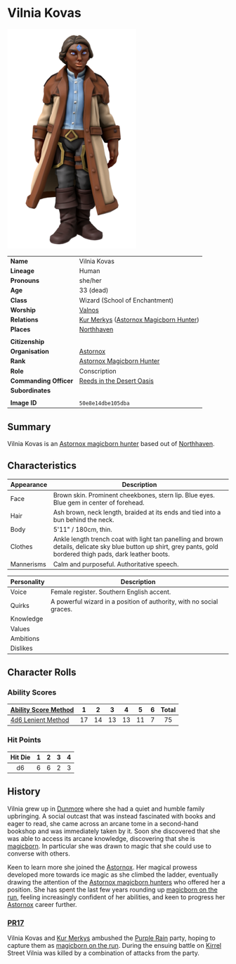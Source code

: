 # Vilnia Kovas

<img src="https://raw.githubusercontent.com/jesskelsall/astarus-images/main/characters/portraits/50e8e14dbe105dba.png" height="500" />

|||
| --- | --- |
| **Name** | Vilnia Kovas | character.3
| **Lineage** | Human |
| **Pronouns** | she/her |
| **Age** | 33 (dead) |
| **Class** | Wizard (School of Enchantment) |
| **Worship** | [Valnos](../gods/deities/valnos.md) |
| **Relations** | [Kur Merkys](kur-merkys.md) ([Astornox Magicborn Hunter](../organisations/astornox/ranks/astornox-magicborn-hunter.md)) |
| **Places** | [Northhaven](../places/cities/northhaven.md) |
|||
| **Citizenship** |  |
| **Organisation** | [Astornox](../organisations/astornox/astornox.md) |
| **Rank** | [Astornox Magicborn Hunter](../organisations/astornox/ranks/astornox-magicborn-hunter.md) |
| **Role** | Conscription |
| **Commanding Officer** | [Reeds in the Desert Oasis](reeds-in-the-desert-oasis.md) |
| **Subordinates** | |
|||
| **Image ID** | `50e8e14dbe105dba` |

## Summary

Vilnia Kovas is an [Astornox magicborn hunter](../organisations/astornox/ranks/astornox-magicborn-hunter.md) based out of [Northhaven](../places/cities/northhaven.md).

## Characteristics

| Appearance | Description |
| --- | --- |
| Face | Brown skin. Prominent cheekbones, stern lip. Blue eyes. Blue gem in center of forehead. |
| Hair | Ash brown, neck length, braided at its ends and tied into a bun behind the neck. |
| Body | 5'11" / 180cm, thin. |
| Clothes | Ankle length trench coat with light tan panelling and brown details, delicate sky blue button up shirt, grey pants, gold bordered thigh pads, dark leather boots. |
| Mannerisms | Calm and purposeful. Authoritative speech. |

| Personality | Description |
| --- | --- |
| Voice | Female register. Southern English accent. |
| Quirks | A powerful wizard in a position of authority, with no social graces. |
| Knowledge | |
| Values | |
| Ambitions | |
| Dislikes | |

## Character Rolls

### Ability Scores

| [Ability Score Method](../mechanics/ability-score-method/ability-score-method.md) | 1 | 2 | 3 | 4 | 5 | 6 | Total |
| --- |:---:|:---:|:---:|:---:|:---:|:---:|:---:|
| [4d6 Lenient Method](../mechanics/ability-score-method/4d6-lenient-method.md) | 17 | 14 | 13 | 13 | 11 | 7 | 75 |

### Hit Points

| Hit Die | 1 | 2 | 3 | 4 |
|:---:|:---:|:---:|:---:|:---:|
| d6 | 6 | 6 | 2 | 3 |

## History

Vilnia grew up in [Dunmore](../places/cities/dunmore.md) where she had a quiet and humble family upbringing. A social outcast that was instead fascinated with books and eager to read, she came across an arcane tome in a second-hand bookshop and was immediately taken by it. Soon she discovered that she was able to access its arcane knowledge, discovering that she is [magicborn](../civilisations/kingdom-of-astor/magicborn.md). In particular she was drawn to magic that she could use to converse with others.

Keen to learn more she joined the [Astornox](../organisations/astornox/astornox.md). Her magical prowess developed more towards ice magic as she climbed the ladder, eventually drawing the attention of the [Astornox magicborn hunters](../organisations/astornox/ranks/astornox-magicborn-hunter.md) who offered her a position. She has spent the last few years rounding up [magicborn on the run](../storylines/ended/magicborn-on-the-run.md), feeling increasingly confident of her abilities, and keen to progress her [Astornox](../organisations/astornox/astornox.md) career further.

### [PR17](../sessions/PR17.md)

Vilnia Kovas and [Kur Merkys](kur-merkys.md) ambushed the [Purple Rain](../campaigns/C1-purple-rain.md) party, hoping to capture them as [magicborn on the run](../storylines/ended/magicborn-on-the-run.md). During the ensuing battle on [Kirrel](../gods/deities/kirrel.md) Street Vilnia was killed by a combination of attacks from the party.
